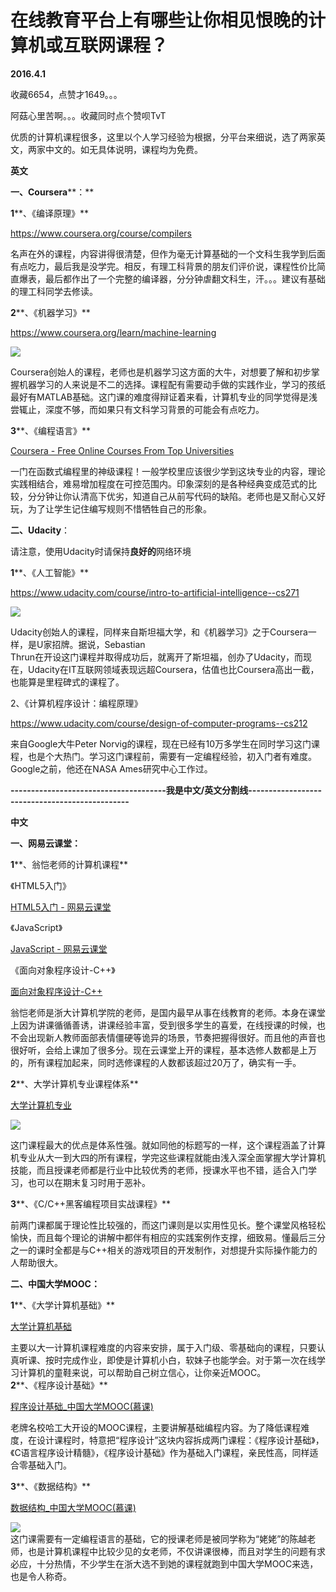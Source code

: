 # 在线教育平台上有哪些让你相见恨晚的计算机或互联网课程？

**2016.4.1**

收藏6654，点赞才1649。。。

阿菇心里苦啊。。。收藏同时点个赞呗TvT

优质的计算机课程很多，这里以个人学习经验为根据，分平台来细说，选了两家英文，两家中文的。如无具体说明，课程均为免费。

**英文**

**一、Coursera****：**  

**1****、《编译原理》**

[<span>https://www.</span><span>coursera.org/course/com</span><span>pilers</span><span></span>](https://www.coursera.org/course/compilers)

名声在外的课程，内容讲得很清楚，但作为毫无计算基础的一个文科生我学到后面有点吃力，最后我是没学完。相反，有理工科背景的朋友们评价说，课程性价比简直爆表，最后都作出了一个完整的编译器，分分钟虐翻文科生，汗。。。建议有基础的理工科同学去修读。

**2****、《机器学习》**

[<span>https://www.</span><span>coursera.org/learn/mach</span><span>ine-learning</span><span></span>](https://www.coursera.org/learn/machine-learning)

![](https://pic2.zhimg.com/50/620a1fbc91a87118f0fb2060fdc566e4_b.jpg)  

Coursera创始人的课程，老师也是机器学习这方面的大牛，对想要了解和初步掌握机器学习的人来说是不二的选择。课程配有需要动手做的实践作业，学习的孩纸最好有MATLAB基础。这门课的难度得辩证着来看，计算机专业的同学觉得是浅尝辄止，深度不够，而如果只有文科学习背景的可能会有点吃力。

**3****、《编程语言》**

[Coursera - Free Online Courses From Top Universities](https://www.coursera.org/course/proglang)

一门在函数式编程里的神级课程！一般学校里应该很少学到这块专业的内容，理论实践相结合，难易增加程度在可控范围内。印象深刻的是各种经典变成范式的比较，分分钟让你认清高下优劣，知道自己从前写代码的缺陷。老师也是又耐心又好玩，为了让学生记住编写规则不惜牺牲自己的形象。

**二、Udacity**：

请注意，使用Udacity时请保持**良好的**网络环境

**1****、《人工智能》**

[<span>https://www.</span><span>udacity.com/course/intr</span><span>o-to-artificial-intelligence--cs271</span><span></span>](https://www.udacity.com/course/intro-to-artificial-intelligence--cs271)

![](https://pic3.zhimg.com/50/d8dfbbc573babcb08729803629989aea_b.jpg)

Udacity创始人的课程，同样来自斯坦福大学，和《机器学习》之于Coursera一样，是U家招牌。据说，Sebastian  
Thrun在开设这门课程并取得成功后，就离开了斯坦福，创办了Udacity，而现在，Udacity在IT互联网领域表现远超Coursera，估值也比Coursera高出一截，也能算是里程碑式的课程了。

2、《计算机程序设计：编程原理》

[<span>https://www.</span><span>udacity.com/course/desi</span><span>gn-of-computer-programs--cs212</span><span></span>](https://www.udacity.com/course/design-of-computer-programs--cs212)

来自Google大牛Peter Norvig的课程，现在已经有10万多学生在同时学习这门课程，也是个大热门。学习这门课程前，需要有一定编程经验，初入门者有难度。Google之前，他还在NASA Ames研究中心工作过。

**--------------------------------------我是中文/英文分割线-----------------------------------------------**

**中文**

**一、网易云课堂：**

**1****、翁恺老师的计算机课程**

《HTML5入门》

[HTML5入门 - 网易云课堂](http://study.163.com/course/courseMain.htm?courseId=171001)

《JavaScript》

[JavaScript - 网易云课堂](http://study.163.com/course/introduction/195001.htm%23/courseDetail)

《面向对象程序设计-C++》

[面向对象程序设计-C++](http://study.163.com/course/introduction/271005.htm%23/courseDetail)

翁恺老师是浙大计算机学院的老师，是国内最早从事在线教育的老师。本身在课堂上因为讲课循循善诱，讲课经验丰富，受到很多学生的喜爱，在线授课的时候，也不会出现新人教师面部表情僵硬等诡异的场景，节奏把握得很好。而且他的声音也很好听，会给上课加了很多分。现在云课堂上开的课程，基本选修人数都是上万的，所有课程加起来，同时选修课程的人数都该超过20万了，确实有一手。

**2****、大学计算机专业课程体系**

[大学计算机专业](http://study.163.com/curricula/cs.htm)

![](https://pic3.zhimg.com/50/d5202f4f5cb7205daaa6a9c06182bbbc_b.jpg)

这门课程最大的优点是体系性强。就如同他的标题写的一样，这个课程涵盖了计算机专业从大一到大四的所有课程，学完这些课程就能由浅入深全面掌握大学计算机技能，而且授课老师都是行业中比较优秀的老师，授课水平也不错，适合入门学习，也可以在期末复习时用于恶补。

**3****、《C/C++黑客编程项目实战课程》**

前两门课都属于理论性比较强的，而这门课则是以实用性见长。整个课堂风格轻松愉快，而且每个理论的讲解中都伴有相应的实践案例作支撑，细致易。懂最后三分之一的课时全都是与C++相关的游戏项目的开发制作，对想提升实际操作能力的人帮助很大。

**二、中国大学MOOC：**

**1****、《大学计算机基础》**

[大学计算机基础](http://www.icourse163.org/course/nudt-17003%23/info)

主要以大一计算机课程难度的内容来安排，属于入门级、零基础向的课程，只要认真听课、按时完成作业，即使是计算机小白，软妹子也能学会。对于第一次在线学习计算机的童鞋来说，可以帮助自己树立信心，让你亲近MOOC。  
**2****、《程序设计基础》**

[程序设计基础_中国大学MOOC(慕课)](http://www.icourse163.org/course/hit-56001%23/info)

老牌名校哈工大开设的MOOC课程，主要讲解基础编程内容。为了降低课程难度，在设计课程时，特意把“程序设计”这块内容拆成两门课程：《程序设计基础》，《C语言程序设计精髓》，《程序设计基础》作为基础入门课程，亲民性高，同样适合零基础入门。

**3****、《数据结构》**

[数据结构_中国大学MOOC(慕课)](http://www.icourse163.org/course/zju-93001%23/info)

![](https://pic2.zhimg.com/50/f70ccb3489672d5c17f5e8b7d50215c5_b.jpg)  
这门课需要有一定编程语言的基础，它的授课老师是被同学称为“姥姥”的陈越老师，也是计算机课程中比较少见的女老师，不仅讲课很棒，而且对学生的问题有求必应，十分热情，不少学生在浙大选不到她的课程就跑到中国大学MOOC来选，也是令人称奇。